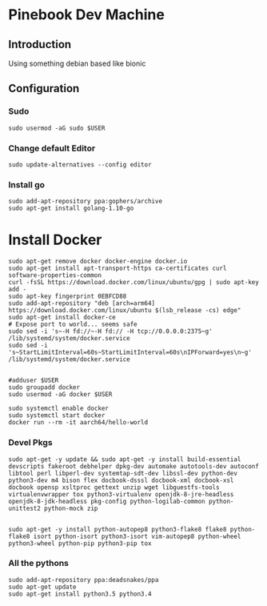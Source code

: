# Pinebook Dev Machine

## Introduction

Using something debian based like bionic


## Configuration

### Sudo

    sudo usermod -aG sudo $USER

### Change default Editor

    sudo update-alternatives --config editor

### Install go

    sudo add-apt-repository ppa:gophers/archive
    sudo apt-get install golang-1.10-go


# Install Docker

    sudo apt-get remove docker docker-engine docker.io
    sudo apt-get install apt-transport-https ca-certificates curl software-properties-common
    curl -fsSL https://download.docker.com/linux/ubuntu/gpg | sudo apt-key add -
    sudo apt-key fingerprint 0EBFCD88
    sudo add-apt-repository "deb [arch=arm64] https://download.docker.com/linux/ubuntu $(lsb_release -cs) edge"
    sudo apt-get install docker-ce
    # Expose port to world... seems safe
    sudo sed -i 's~-H fd://~-H fd:// -H tcp://0.0.0.0:2375~g' /lib/systemd/system/docker.service
    sudo sed -i 's~StartLimitInterval=60s~StartLimitInterval=60s\nIPForward=yes\n~g' /lib/systemd/system/docker.service


    #adduser $USER
    sudo groupadd docker
    sudo usermod -aG docker $USER

    sudo systemctl enable docker
    sudo systemctl start docker
    docker run --rm -it aarch64/hello-world

### Devel Pkgs

    sudo apt-get -y update && sudo apt-get -y install build-essential devscripts fakeroot debhelper dpkg-dev automake autotools-dev autoconf libtool perl libperl-dev systemtap-sdt-dev libssl-dev python-dev python3-dev m4 bison flex docbook-dsssl docbook-xml docbook-xsl docbook opensp xsltproc gettext unzip wget libguestfs-tools virtualenvwrapper tox python3-virtualenv openjdk-8-jre-headless openjdk-8-jdk-headless pkg-config python-logilab-common python-unittest2 python-mock zip


    sudo apt-get -y install python-autopep8 python3-flake8 flake8 python-flake8 isort python-isort python3-isort vim-autopep8 python-wheel python3-wheel python-pip python3-pip tox

### All the pythons

    sudo add-apt-repository ppa:deadsnakes/ppa
    sudo apt-get update
    sudo apt-get install python3.5 python3.4


